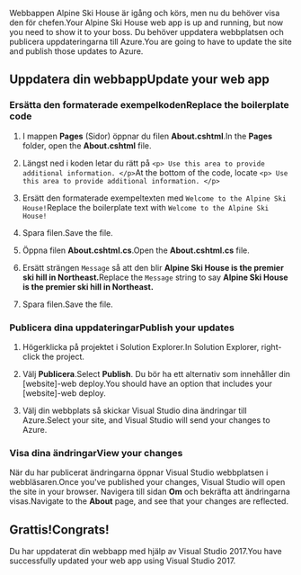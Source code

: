 <span data-ttu-id="71c59-101">Webbappen Alpine Ski House är igång och körs, men nu du behöver visa den för chefen.</span><span class="sxs-lookup"><span data-stu-id="71c59-101">Your Alpine Ski House web app is up and running, but now you need to show it to your boss.</span></span> <span data-ttu-id="71c59-102">Du behöver uppdatera webbplatsen och publicera uppdateringarna till Azure.</span><span class="sxs-lookup"><span data-stu-id="71c59-102">You are going to have to update the site and publish those updates to Azure.</span></span>

## <a name="update-your-web-app"></a><span data-ttu-id="71c59-103">Uppdatera din webbapp</span><span class="sxs-lookup"><span data-stu-id="71c59-103">Update your web app</span></span>

### <a name="replace-the-boilerplate-code"></a><span data-ttu-id="71c59-104">Ersätta den formaterade exempelkoden</span><span class="sxs-lookup"><span data-stu-id="71c59-104">Replace the boilerplate code</span></span>

1. <span data-ttu-id="71c59-105">I mappen **Pages** (Sidor) öppnar du filen **About.cshtml**.</span><span class="sxs-lookup"><span data-stu-id="71c59-105">In the **Pages** folder, open the **About.cshtml** file.</span></span>

1. <span data-ttu-id="71c59-106">Längst ned i koden letar du rätt på `<p> Use this area to provide additional information. </p>`</span><span class="sxs-lookup"><span data-stu-id="71c59-106">At the bottom of the code, locate `<p> Use this area to provide additional information. </p>`</span></span>

1. <span data-ttu-id="71c59-107">Ersätt den formaterade exempeltexten med `Welcome to the Alpine Ski House!`</span><span class="sxs-lookup"><span data-stu-id="71c59-107">Replace the boilerplate text with `Welcome to the Alpine Ski House!`</span></span>

1. <span data-ttu-id="71c59-108">Spara filen.</span><span class="sxs-lookup"><span data-stu-id="71c59-108">Save the file.</span></span>

1. <span data-ttu-id="71c59-109">Öppna filen **About.cshtml.cs**.</span><span class="sxs-lookup"><span data-stu-id="71c59-109">Open the **About.cshtml.cs** file.</span></span>

1. <span data-ttu-id="71c59-110">Ersätt strängen `Message` så att den blir **Alpine Ski House is the premier ski hill in Northeast.**</span><span class="sxs-lookup"><span data-stu-id="71c59-110">Replace the `Message` string to say **Alpine Ski House is the premier ski hill in Northeast.**</span></span>

1. <span data-ttu-id="71c59-111">Spara filen.</span><span class="sxs-lookup"><span data-stu-id="71c59-111">Save the file.</span></span>

### <a name="publish-your-updates"></a><span data-ttu-id="71c59-112">Publicera dina uppdateringar</span><span class="sxs-lookup"><span data-stu-id="71c59-112">Publish your updates</span></span>

1. <span data-ttu-id="71c59-113">Högerklicka på projektet i Solution Explorer.</span><span class="sxs-lookup"><span data-stu-id="71c59-113">In Solution Explorer, right-click the project.</span></span>

1. <span data-ttu-id="71c59-114">Välj **Publicera**.</span><span class="sxs-lookup"><span data-stu-id="71c59-114">Select **Publish**.</span></span> <span data-ttu-id="71c59-115">Du bör ha ett alternativ som innehåller din [website]-web deploy.</span><span class="sxs-lookup"><span data-stu-id="71c59-115">You should have an option that includes your [website]-web deploy.</span></span>

1. <span data-ttu-id="71c59-116">Välj din webbplats så skickar Visual Studio dina ändringar till Azure.</span><span class="sxs-lookup"><span data-stu-id="71c59-116">Select your site, and Visual Studio will send your changes to Azure.</span></span>

### <a name="view-your-changes"></a><span data-ttu-id="71c59-117">Visa dina ändringar</span><span class="sxs-lookup"><span data-stu-id="71c59-117">View your changes</span></span>

<span data-ttu-id="71c59-118">När du har publicerat ändringarna öppnar Visual Studio webbplatsen i webbläsaren.</span><span class="sxs-lookup"><span data-stu-id="71c59-118">Once you've published your changes, Visual Studio will open the site in your browser.</span></span> <span data-ttu-id="71c59-119">Navigera till sidan **Om** och bekräfta att ändringarna visas.</span><span class="sxs-lookup"><span data-stu-id="71c59-119">Navigate to the **About** page, and see that your changes are reflected.</span></span>

## <a name="congrats"></a><span data-ttu-id="71c59-120">Grattis!</span><span class="sxs-lookup"><span data-stu-id="71c59-120">Congrats!</span></span>

<span data-ttu-id="71c59-121">Du har uppdaterat din webbapp med hjälp av Visual Studio 2017.</span><span class="sxs-lookup"><span data-stu-id="71c59-121">You have successfully updated your web app using Visual Studio 2017.</span></span>
